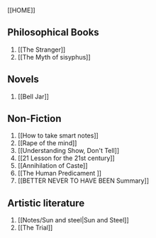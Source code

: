 
[[HOME]]

## Philosophical Books
1. [[The Stranger]]
2. [[The Myth of sisyphus]]


	
## Novels
1. [[Bell Jar]]


## Non-Fiction

1. [[How to take smart notes]]
2. [[Rape of the mind]]
3. [[Understanding Show, Don't Tell]]
4. [[21 Lesson for the 21st century]]
5. [[Annihilation of Caste]]
6. [[The Human Predicament ]]
7. [[BETTER NEVER TO HAVE BEEN Summary]]

## Artistic literature
1. [[Notes/Sun and steel|Sun and Steel]]
2. [[The Trial]]




